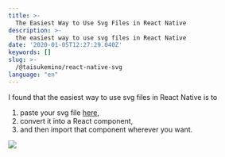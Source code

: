 ```yaml
---
title: >-
  The Easiest Way to Use Svg Files in React Native
description: >-
  the easiest way to use svg files in React Native
date: '2020-01-05T12:27:29.040Z'
keywords: []
slug: >-
  /@taisukemino/react-native-svg
language: "en"
---
```


I found that the easiest way to use svg files in React Native is to
1) paste your svg file [here](https://svgr.now.sh/),
2) convert it into a React component,
3)  and then import that component wherever you want.

![](./react-native-svg.gif)
